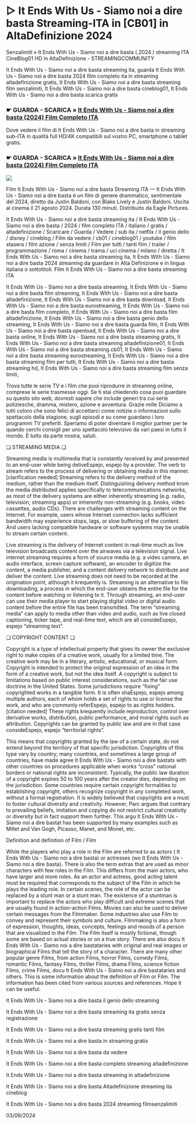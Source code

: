 # ▷ It Ends With Us - Siamo noi a dire basta Streaming-ITA in [CB01] in AltaDefinizione 2024

Senzalimiti » It Ends With Us - Siamo noi a dire basta (.2024.) streaming ITA CineBlog01 HD in AltaDefinizione - STREAMINGCOMMUNITY

It Ends With Us - Siamo noi a dire basta streaming ita, guarda It Ends With Us - Siamo noi a dire basta 2024 film completo ita in streaming altadefinizione gratis, It Ends With Us - Siamo noi a dire basta streaming film senzalimiti, It Ends With Us - Siamo noi a dire basta cineblog01, It Ends With Us - Siamo noi a dire basta scarica gratis

### ☛ GUARDA - SCARICA » [It Ends With Us - Siamo noi a dire basta (2024) Film Completo ITA](https://t.co/uPfxFd4Lbt)

Dove vedere il film di It Ends With Us - Siamo noi a dire basta in streaming sub-ITA in qualità full HD/4K compatibili sul vostro PC, smartphone o tablet gratis.

### ☛ GUARDA - SCARICA » [It Ends With Us - Siamo noi a dire basta (2024) Film Completo ITA](https://t.co/uPfxFd4Lbt)

<p dir="auto"><a href="https://t.co/uPfxFd4Lbt" title="MKVPLAY" rel="nofollow"><img src="https://i.imgur.com/jhNGoEt.gif" style="max-width: 100%;"></a></p>

Film It Ends With Us - Siamo noi a dire basta Streaming ITA — It Ends With Us - Siamo noi a dire basta è un film di genere drammatico, sentimentale del 2024, diretto da Justin Baldoni, con Blake Lively e Justin Baldoni. Uscita al cinema il 21 agosto 2024. Durata 130 minuti. Distribuito da Eagle Pictures.

It Ends With Us - Siamo noi a dire basta streaming ita / It Ends With Us - Siamo noi a dire basta / 2024 / film completo ITA / italiano / gratis / altadefinizione / Scaricare / Guarda / Vedere / sub ita / netflix / il genio dello / disney / cineblog / Film da vedere / cb01 / cineblog01 / youtube / film stasera / film azione / senza limiti / Film per tutti / tanti film / trailer / programmazione / roma / cinema / trama / uci cinema / milano / diretta / It Ends With Us - Siamo noi a dire basta streaming ita, It Ends With Us - Siamo noi a dire basta 2024 streaming da guardare in Alta Definizione e in lingua italiana o sottotitoli. Film It Ends With Us - Siamo noi a dire basta streaming ITA

It Ends With Us - Siamo noi a dire basta streaming, It Ends With Us - Siamo noi a dire basta film streaming, It Ends With Us - Siamo noi a dire basta altadefinizione, It Ends With Us - Siamo noi a dire basta download, It Ends With Us - Siamo noi a dire basta eurostreaming, It Ends With Us - Siamo noi a dire basta film completo, It Ends With Us - Siamo noi a dire basta film altadefinizione, It Ends With Us - Siamo noi a dire basta genio dello streaming, It Ends With Us - Siamo noi a dire basta guarda film, It Ends With Us - Siamo noi a dire basta openload, It Ends With Us - Siamo noi a dire basta online, It Ends With Us - Siamo noi a dire basta streaming gratis, It Ends With Us - Siamo noi a dire basta streaming altadefinizione01, It Ends With Us - Siamo noi a dire basta streaming cb01, It Ends With Us - Siamo noi a dire basta streaming eurostreaming, It Ends With Us - Siamo noi a dire basta streaming film per tutti, It Ends With Us - Siamo noi a dire basta streaming hd, It Ends With Us - Siamo noi a dire basta streaming film senza limiti,

Trova tutte le serie TV e i film che puoi riprodurre in streaming online, comprese le serie trasmesse oggi. Se ti stai chiedendo cosa puoi guardare su questo sito web, dovresti sapere che include generi tra cui serie poliziesche, dramma, mistero, azione e avventura. Grazie mille Diciamo a tutti coloro che sono felici di accettarci come notizie o informazioni sullo spettacolo della stagione, sugli episodi e su come guardano i loro programmi TV preferiti. Speriamo di poter diventare il miglior partner per te quando cerchi consigli per uno spettacolo televisivo da vari paesi in tutto il mondo. È tutto da parte nostra, saluti.

❏ STREAMING MEDIA ❏

Streaming media is multimedia that is constantly received by and presented to an end-user while being deliveEspejo, espejo by a provider. The verb to stream refers to the process of delivering or obtaining media in this manner.[clarification needed] Streaming refers to the delivery method of the medium, rather than the medium itself. Distinguishing delivery method krom the media distributed applies specifically to telecommunications networks, as most of the delivery systems are either inherently streaming (e.g. radio, television, streaming apps) or inherently non-streaming (e.g. books, video cassettes, audio CDs). There are challenges with streaming content on the Internet. For example, users whose Internet connection lacks sufficient bandwidth may experience stops, lags, or slow buffering of the content. And users lacking compatible hardware or software systems may be unable to stream certain content.

Live streaming is the delivery of Internet content in real-time much as live television broadcasts content over the airwaves via a television signal. Live internet streaming requires a form of source media (e.g. a video camera, an audio interface, screen capture software), an encoder to digitize the content, a media publisher, and a content delivery network to distribute and deliver the content. Live streaming does not need to be recorded at the origination point, although it krequently is. Streaming is an alternative to file downloading, a process in which the end-user obtains the entire file for the content before watching or listening to it. Through streaming, an end-user can use their media player to start playing digital video or digital audio content before the entire file has been transmitted. The term “streaming media” can apply to media other than video and audio, such as live closed captioning, ticker tape, and real-time text, which are all consideEspejo, espejo “streaming text”.

❏ COPYRIGHT CONTENT ❏

Copyright is a type of intellectual property that gives its owner the exclusive right to make copies of a creative work, usually for a limited time. The creative work may be in a literary, artistic, educational, or musical form. Copyright is intended to protect the original expression of an idea in the form of a creative work, but not the idea itself. A copyright is subject to limitations based on public interest considerations, such as the fair use doctrine in the United States. Some jurisdictions require “fixing” copyrighted works in a tangible form. It is often shaEspejo, espejo among multiple authors, each of whom holds a set of rights to use or license the work, and who are commonly referEspejo, espejo to as rights holders.[citation needed] These rights krequently include reproduction, control over derivative works, distribution, public performance, and moral rights such as attribution. Copyrights can be granted by public law and are in that case consideEspejo, espejo “territorial rights”.

This means that copyrights granted by the law of a certain state, do not extend beyond the territory of that specific jurisdiction. Copyrights of this type vary by country; many countries, and sometimes a large group of countries, have made agree It Ends With Us - Siamo noi a dire bastats with other countries on procedures applicable when works “cross” national borders or national rights are inconsistent. Typically, the public law duration of a copyright expires 50 to 100 years after the creator dies, depending on the jurisdiction. Some countries require certain copyright formalities to establishing copyright, others recognize copyright in any completed work, without a formal registration. It is widely believed that copyrights are a must to foster cultural diversity and creativity. However, Parc argues that contrary to prevailing beliefs, imitation and copying do not restrict cultural creativity or diversity but in fact support them further. This argu It Ends With Us - Siamo noi a dire bastat has been supported by many examples such as Millet and Van Gogh, Picasso, Manet, and Monet, etc.

Definition and definition of Film / Film

While the players who play a role in the Film are referred to as actors ( It Ends With Us - Siamo noi a dire basta) or actresses (wo It Ends With Us - Siamo noi a dire basta). There is also the term extras that are used as minor characters with few roles in the Film. This differs from the main actors, who have larger and more roles. As an actor and actress, good acting talent must be required that corresponds to the subject of the Film in which he plays the leading role. In certain scenes, the role of the actor can be replaced by a stunt man or a stunt man. The existence of a stuntman is important to replace the actors who play difficult and extreme scenes that are usually found in action-action Films. Movies can also be used to deliver certain messages from the Filmmaker. Some industries also use Film to convey and represent their symbols and culture. Filmmaking is also a form of expression, thoughts, ideas, concepts, feelings and moods of a person that are visualized in the Film. The Film itself is mostly fictional, though some are based on actual stories or on a true story. There are also docu It Ends With Us - Siamo noi a dire bastataries with original and real images or biographical Films that tell the story of a character. There are many other popular genre Films, from action Films, horror Films, comedy Films, romantic Films, fantasy Films, thriller Films, drama Films, science fiction Films, crime Films, docu It Ends With Us - Siamo noi a dire bastataries and others. This is some information about the definition of Film or Film. The information has been cited from various sources and references. Hope it can be useful.

It Ends With Us - Siamo noi a dire basta il genio dello streaming

It Ends With Us - Siamo noi a dire basta streaming ita gratis senza registrazione

It Ends With Us - Siamo noi a dire basta streaming gratis tanti film

It Ends With Us - Siamo noi a dire basta in streaming gratis

It Ends With Us - Siamo noi a dire basta da vedere

It Ends With Us - Siamo noi a dire basta completo streaming altadefinizione

It Ends With Us - Siamo noi a dire basta streaming in altadefinizione

It Ends With Us - Siamo noi a dire basta Altadefinizione streaming ita cineblog

It Ends With Us - Siamo noi a dire basta 2024 streaming filmsenzalimiti

03/09/2024
